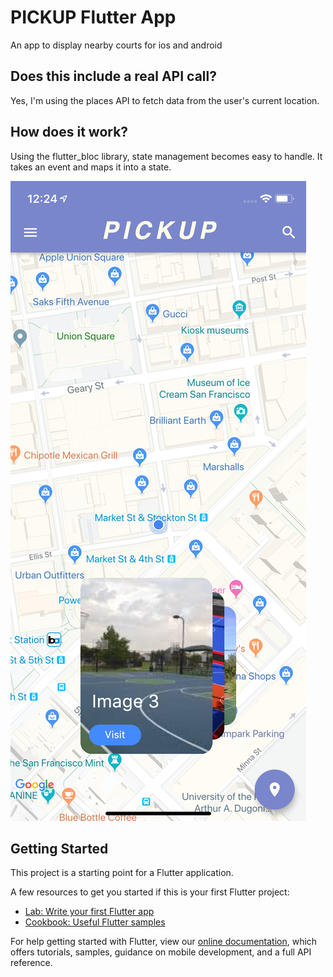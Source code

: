 # PICKUP Flutter App
An app to display nearby courts for ios and android

## Does this include a real API call?
Yes, I'm using the places API to fetch data from the user's current location.

## How does it work?
Using the flutter_bloc library, state management becomes easy to handle. It takes an event and maps it into a state.

![](demo.png)

## Getting Started

This project is a starting point for a Flutter application.

A few resources to get you started if this is your first Flutter project:

- [Lab: Write your first Flutter app](https://flutter.dev/docs/get-started/codelab)
- [Cookbook: Useful Flutter samples](https://flutter.dev/docs/cookbook)

For help getting started with Flutter, view our 
[online documentation](https://flutter.dev/docs), which offers tutorials, 
samples, guidance on mobile development, and a full API reference.
